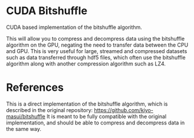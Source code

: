 # CUDA Bitshuffle
CUDA based implementation of the bitshuffle algorithm.

This will allow you to compress and decompress data using the bitshuffle algorithm on the GPU, negating the need to transfer data between the CPU and GPU. This is very useful for large, streamed and compressed datasets such as data transferred through hdf5 files, which often use the bitshuffle algorithm along with another compression algorithm such as LZ4.

# References
This is a direct implementation of the bitshuffle algorithm, which is described in the original repository: https://github.com/kiyo-masui/bitshuffle
It is meant to be fully compatible with the original implementation, and should be able to compress and decompress data in the same way.